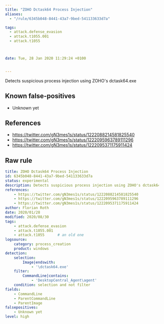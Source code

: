 ```yaml
---
title: "ZOHO Dctask64 Process Injection"
aliases:
  - "/rule/6345b048-8441-43a7-9bed-541133633d7a"

tags:
  - attack.defense_evasion
  - attack.t1055.001
  - attack.t1055



date: Tue, 28 Jan 2020 11:29:24 +0100


---
```


Detects suspicious process injection using ZOHO's dctask64.exe

<!--more-->


## Known false-positives

* Unknown yet



## References

* https://twitter.com/gN3mes1s/status/1222088214581825540
* https://twitter.com/gN3mes1s/status/1222095963789111296
* https://twitter.com/gN3mes1s/status/1222095371175911424


## Raw rule
```yaml
title: ZOHO Dctask64 Process Injection
id: 6345b048-8441-43a7-9bed-541133633d7a
status: experimental
description: Detects suspicious process injection using ZOHO's dctask64.exe
references:
    - https://twitter.com/gN3mes1s/status/1222088214581825540
    - https://twitter.com/gN3mes1s/status/1222095963789111296
    - https://twitter.com/gN3mes1s/status/1222095371175911424
author: Florian Roth
date: 2020/01/28
modified: 2020/08/30
tags:
    - attack.defense_evasion
    - attack.t1055.001
    - attack.t1055      # an old one
logsource:
    category: process_creation
    product: windows
detection:
    selection:
        Image|endswith:
            - '\dctask64.exe'
    filter:
        CommandLine|contains:
            - 'DesktopCentral_Agent\agent'
    condition: selection and not filter
fields:
    - CommandLine
    - ParentCommandLine
    - ParentImage
falsepositives:
    - Unknown yet
level: high

```
